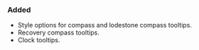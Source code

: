 ### Added

- Style options for compass and lodestone compass tooltips.
- Recovery compass tooltips.
- Clock tooltips.